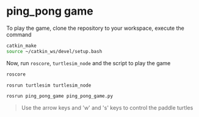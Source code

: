 # ping_pong game

To play the game, clone the repository to your workspace, execute the command

```bash
catkin_make
source ~/catkin_ws/devel/setup.bash
```

Now, run `roscore`, `turtlesim_node` and the script to play the game
```bash
roscore
```
```bash
rosrun turtlesim turtlesim_node
```
```bash
rosrun ping_pong_game ping_pong_game.py
```

> Use the arrow keys and 'w' and 's' keys to control the paddle turtles
